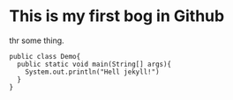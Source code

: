 # This is my first bog in Github


thr some thing.
```
public class Demo{
  public static void main(String[] args){
    System.out.println("Hell jekyll!")
  }
}
```
